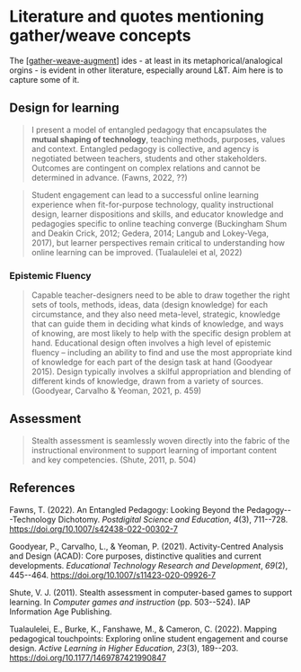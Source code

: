 <!--
 Copyright (C) 2023 David Jones
 
 This file is part of memex.
 
 memex is free software: you can redistribute it and/or modify
 it under the terms of the GNU General Public License as published by
 the Free Software Foundation, either version 3 of the License, or
 (at your option) any later version.
 
 memex is distributed in the hope that it will be useful,
 but WITHOUT ANY WARRANTY; without even the implied warranty of
 MERCHANTABILITY or FITNESS FOR A PARTICULAR PURPOSE.  See the
 GNU General Public License for more details.
 
 You should have received a copy of the GNU General Public License
 along with memex.  If not, see <http://www.gnu.org/licenses/>.
-->

# Literature and quotes mentioning gather/weave concepts 

The [[gather-weave-augment]] ides - at least in its metaphorical/analogical orgins - is evident in other literature, especially around L&T.  Aim here is to capture some of it. 

## Design for learning 

> I present a model of entangled pedagogy that encapsulates the **mutual shaping of technology**, teaching methods, purposes, values and context. Entangled pedagogy is collective, and agency is negotiated between teachers, students and other stakeholders. Outcomes are contingent on complex relations and cannot be determined in advance. (Fawns, 2022, ??)

> Student engagement can lead to a successful online learning experience when fit-for-purpose technology, quality instructional design, learner dispositions and skills, and educator knowledge and pedagogies specific to online teaching converge (Buckingham Shum and Deakin Crick, 2012; Gedera, 2014; Langub and Lokey-Vega, 2017), but learner perspectives remain critical to understanding how online learning can be improved. (Tualaulelei et al, 2022)

### Epistemic Fluency 

> Capable teacher-designers need to be able to draw together the right sets of tools, methods, ideas, data (design knowledge) for each circumstance, and they also need meta-level, strategic, knowledge that can guide them in deciding what kinds of knowledge, and ways of knowing, are most likely to help with the specific design problem at hand. Educational design often involves a high level of epistemic fluency – including an ability to find and use the most appropriate kind of knowledge for each part of the design task at hand (Goodyear 2015). Design typically involves a skilful appropriation and blending of different kinds of knowledge, drawn from a variety of sources. (Goodyear, Carvalho & Yeoman, 2021, p. 459)

## Assessment 

> Stealth assessment is seamlessly woven directly into the fabric of the instructional environment to support learning of important content and key competencies. (Shute, 2011, p. 504)


## References

Fawns, T. (2022). An Entangled Pedagogy: Looking Beyond the Pedagogy---Technology Dichotomy. *Postdigital Science and Education*, *4*(3), 711--728. <https://doi.org/10.1007/s42438-022-00302-7>

Goodyear, P., Carvalho, L., & Yeoman, P. (2021). Activity-Centred Analysis and Design (ACAD): Core purposes, distinctive qualities and current developments. *Educational Technology Research and Development*, *69*(2), 445--464. <https://doi.org/10.1007/s11423-020-09926-7>

Shute, V. J. (2011). Stealth assessment in computer-based games to support learning. In *Computer games and instruction* (pp. 503--524). IAP Information Age Publishing.

Tualaulelei, E., Burke, K., Fanshawe, M., & Cameron, C. (2022). Mapping pedagogical touchpoints: Exploring online student engagement and course design. *Active Learning in Higher Education*, *23*(3), 189--203. <https://doi.org/10.1177/1469787421990847>

[//begin]: # "Autogenerated link references for markdown compatibility"
[gather-weave-augment]: gather-weave-augment "Gather, Weave, and Augment"
[//end]: # "Autogenerated link references"